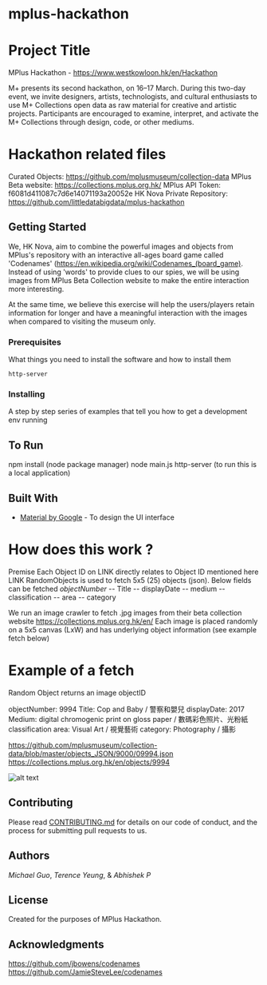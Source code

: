 # mplus-hackathon

# Project Title

MPlus Hackathon - https://www.westkowloon.hk/en/Hackathon

M+ presents its second hackathon, on 16–17 March. During this two-day event, we invite designers, artists, technologists, and cultural enthusiasts to use M+ Collections open data as raw material for creative and artistic projects. Participants are encouraged to examine, interpret, and activate the M+ Collections through design, code, or other mediums.

# Hackathon related files
Curated Objects: https://github.com/mplusmuseum/collection-data
MPlus Beta website: https://collections.mplus.org.hk/
MPlus API Token: f6081d411087c7d6e14071193a20052e
HK Nova Private Repository: https://github.com/littledatabigdata/mplus-hackathon

## Getting Started

We, HK Nova, aim to combine the powerful images and objects from MPlus's repository with an interactive all-ages board game called 'Codenames' (https://en.wikipedia.org/wiki/Codenames_(board_game). Instead of using 'words' to provide clues to our spies, we will be using images from MPlus Beta Collection website to make the entire interaction more interesting. 

At the same time, we believe this exercise will help the users/players retain information for longer and have a meaningful interaction with the images when compared to visiting the museum only. 

### Prerequisites

What things you need to install the software and how to install them

```
http-server
```

### Installing

A step by step series of examples that tell you how to get a development env running


## To Run

npm install (node package manager)
node main.js
http-server (to run this is a local application)

## Built With

* [Material by Google](https://material.io/develop/web/components) - To design the UI interface

# How does this work ?
Premise
Each Object ID on LINK directly relates to Object ID mentioned here LINK
RandomObjects is used to fetch 5x5 (25) objects (json). Below fields can be fetched
*objectNumber*
-- Title
-- displayDate
-- medium
-- classification
-- area
-- category

We run an image crawler to fetch .jpg images from their beta collection website https://collections.mplus.org.hk/en/
Each image is placed randomly on a 5x5 canvas (LxW) and has underlying object information (see example fetch below)

# Example of a fetch

Random Object returns an image objectID

objectNumber: 9994
Title: Cop and Baby / 警察和嬰兒
displayDate: 2017
Medium: digital chromogenic print on gloss paper / 數碼彩色照片、光粉紙
classification
area: Visual Art / 視覺藝術
category: Photography / 攝影

https://github.com/mplusmuseum/collection-data/blob/master/objects_JSON/9000/09994.json
https://collections.mplus.org.hk/en/objects/9994

![alt text](https://res.cloudinary.com/mplustms//image/upload/w_600/v1550183929/j5kxiaglrpdscnirueg7.jpg)


## Contributing

Please read [CONTRIBUTING.md](https://gist.github.com/PurpleBooth/b24679402957c63ec426) for details on our code of conduct, and the process for submitting pull requests to us.


## Authors

*Michael Guo*, 
*Terence Yeung*, &
*Abhishek P*

## License

Created for the purposes of MPlus Hackathon. 

## Acknowledgments

https://github.com/jbowens/codenames
https://github.com/JamieSteveLee/codenames






